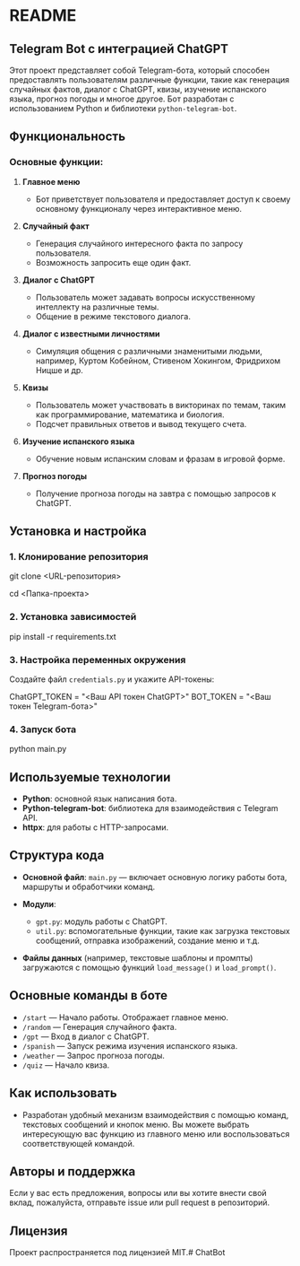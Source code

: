 # README
## Telegram Bot с интеграцией ChatGPT
Этот проект представляет собой Telegram-бота, который способен предоставлять пользователям различные функции, такие как генерация случайных фактов, диалог с ChatGPT, квизы, изучение испанского языка, прогноз погоды и многое другое. Бот разработан с использованием Python и библиотеки `python-telegram-bot`.
## Функциональность
### Основные функции:
1. **Главное меню**
    - Бот приветствует пользователя и предоставляет доступ к своему основному функционалу через интерактивное меню.

2. **Случайный факт**
    - Генерация случайного интересного факта по запросу пользователя.
    - Возможность запросить еще один факт.

3. **Диалог с ChatGPT**
    - Пользователь может задавать вопросы искусственному интеллекту на различные темы.
    - Общение в режиме текстового диалога.

4. **Диалог с известными личностями**
    - Симуляция общения с различными знаменитыми людьми, например, Куртом Кобейном, Стивеном Хокингом, Фридрихом Ницше и др.

5. **Квизы**
    - Пользователь может участвовать в викторинах по темам, таким как программирование, математика и биология.
    - Подсчет правильных ответов и вывод текущего счета.

6. **Изучение испанского языка**
    - Обучение новым испанским словам и фразам в игровой форме.

7. **Прогноз погоды**
    - Получение прогноза погоды на завтра с помощью запросов к ChatGPT.

## Установка и настройка
### 1. Клонирование репозитория

git clone <URL-репозитория>

cd <Папка-проекта>

### 2. Установка зависимостей

pip install -r requirements.txt

### 3. Настройка переменных окружения
Создайте файл `credentials.py` и укажите API-токены:

ChatGPT_TOKEN = "<Ваш API токен ChatGPT>"
BOT_TOKEN = "<Ваш токен Telegram-бота>"

### 4. Запуск бота

python main.py


## Используемые технологии
- **Python**: основной язык написания бота.
- **Python-telegram-bot**: библиотека для взаимодействия с Telegram API.
- **httpx**: для работы с HTTP-запросами.

## Структура кода
- **Основной файл**: `main.py` — включает основную логику работы бота, маршруты и обработчики команд.
- **Модули**:
    - `gpt.py`: модуль работы с ChatGPT.
    - `util.py`: вспомогательные функции, такие как загрузка текстовых сообщений, отправка изображений, создание меню и т.д.

- **Файлы данных** (например, текстовые шаблоны и промпты) загружаются с помощью функций `load_message()` и `load_prompt()`.

## Основные команды в боте
- `/start` — Начало работы. Отображает главное меню.
- `/random` — Генерация случайного факта.
- `/gpt` — Вход в диалог с ChatGPT.
- `/spanish` — Запуск режима изучения испанского языка.
- `/weather` — Запрос прогноза погоды.
- `/quiz` — Начало квиза.

## Как использовать
- Разработан удобный механизм взаимодействия с помощью команд, текстовых сообщений и кнопок меню. Вы можете выбрать интересующую вас функцию из главного меню или воспользоваться соответствующей командой.

## Авторы и поддержка
Если у вас есть предложения, вопросы или вы хотите внести свой вклад, пожалуйста, отправьте issue или pull request в репозиторий.
## Лицензия
Проект распространяется под лицензией MIT.# ChatBot
